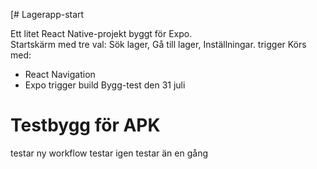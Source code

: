 [# Lagerapp-start

Ett litet React Native-projekt byggt för Expo.  
Startskärm med tre val: Sök lager, Gå till lager, Inställningar.
trigger
Körs med:
- React Navigation
- Expo
trigger build
Bygg-test den 31 juli
<!-- Trigger build 2 -->
<!-- Trigger build 3 -->
# Testbygg för APK
testar ny workflow
testar igen
testar än en gång
